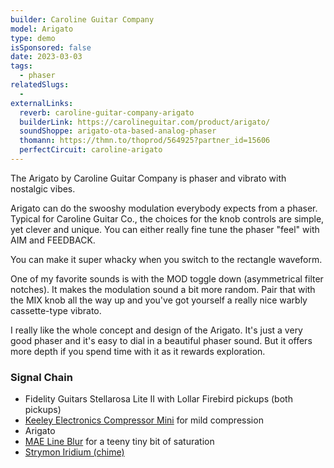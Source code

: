 ```yaml
---
builder: Caroline Guitar Company
model: Arigato
type: demo
isSponsored: false
date: 2023-03-03
tags:
  - phaser
relatedSlugs:
  -
externalLinks:
  reverb: caroline-guitar-company-arigato
  builderLink: https://carolineguitar.com/product/arigato/
  soundShoppe: arigato-ota-based-analog-phaser
  thomann: https://thmn.to/thoprod/564925?partner_id=15606
  perfectCircuit: caroline-arigato
---
```


The Arigato by Caroline Guitar Company is phaser and vibrato with nostalgic vibes.

Arigato can do the swooshy modulation everybody expects from a phaser. Typical for Caroline Guitar Co., the choices for the knob controls are simple, yet clever and unique. You can either really fine tune the phaser "feel" with AIM and FEEDBACK.

You can make it super whacky when you switch to the rectangle waveform.

One of my favorite sounds is with the MOD toggle down (asymmetrical filter notches). It makes the modulation sound a bit more random. Pair that with the MIX knob all the way up and you've got yourself a really nice warbly cassette-type vibrato.

I really like the whole concept and design of the Arigato. It's just a very good phaser and it's easy to dial in a beautiful phaser sound. But it offers more depth if you spend time with it as it rewards exploration.

### Signal Chain

- Fidelity Guitars Stellarosa Lite II with Lollar Firebird pickups (both pickups)
- [Keeley Electronics Compressor Mini](/demos/keeley-electronics-compressor-mini) for mild compression
- Arigato
- [MAE Line Blur](/demos/mask-audio-electronics-line-blur) for a teeny tiny bit of saturation
- [Strymon Iridium (chime)](/demos/strymon-iridium)
